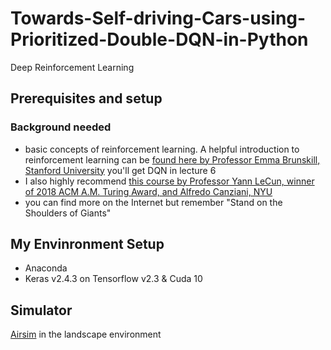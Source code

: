 # Towards-Self-driving-Cars-using-Prioritized-Double-DQN-in-Python
Deep Reinforcement Learning
## Prerequisites and setup
### Background needed
* basic concepts of reinforcement learning. A helpful introduction to reinforcement learning can be [found here by Professor Emma Brunskill, Stanford University](#https://www.youtube.com/playlist?list=PLoROMvodv4rOSOPzutgyCTapiGlY2Nd8u) you'll get DQN in lecture 6
* I also highly recommend [this course by Professor Yann LeCun, winner of 2018 ACM A.M. Turing Award, and Alfredo Canziani, NYU](#https://www.youtube.com/playlist?list=PLLHTzKZzVU9e6xUfG10TkTWApKSZCzuBI)
* you can find more on the Internet but remember "Stand on the Shoulders of Giants"
## My Envinronment Setup
* Anaconda
* Keras v2.4.3 on Tensorflow v2.3 & Cuda 10
## Simulator
[Airsim](#https://microsoft.github.io/AirSim/) in the landscape environment
